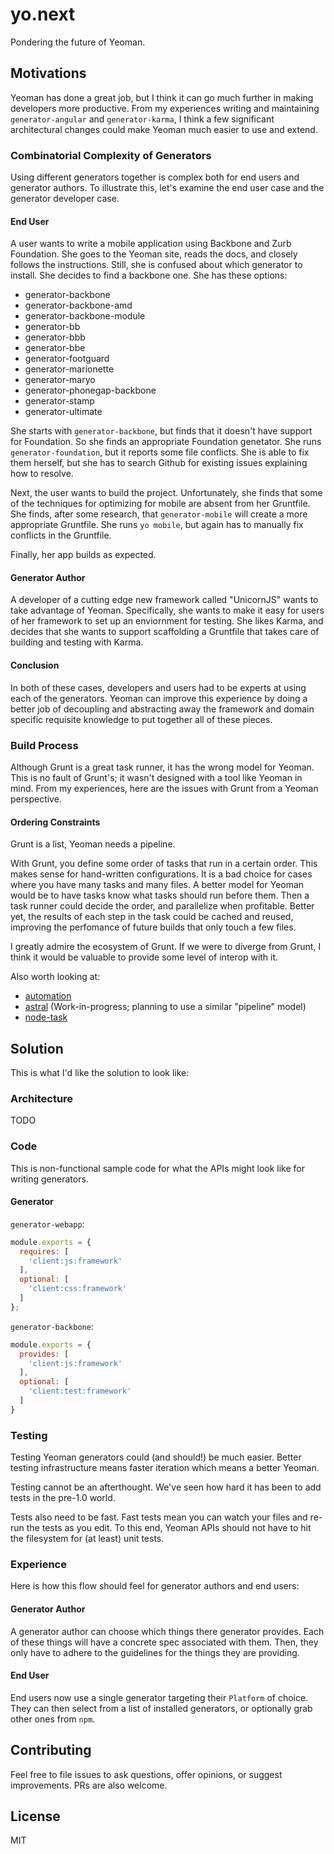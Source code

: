 # yo.next

Pondering the future of Yeoman.

## Motivations

Yeoman has done a great job, but I think it can go much further in making developers more productive.
From my experiences writing and maintaining `generator-angular` and `generator-karma`, I think a few significant architectural changes could make Yeoman much easier to use and extend.


### Combinatorial Complexity of Generators

Using different generators together is complex both for end users and generator authors.
To illustrate this, let's examine the end user case and the generator developer case.

#### End User

A user wants to write a mobile application using Backbone and Zurb Foundation.
She goes to the Yeoman site, reads the docs, and closely follows the instructions.
Still, she is confused about which generator to install.
She decides to find a backbone one.
She has these options:

* generator-backbone
* generator-backbone-amd
* generator-backbone-module
* generator-bb
* generator-bbb
* generator-bbe
* generator-footguard
* generator-marionette
* generator-maryo
* generator-phonegap-backbone
* generator-stamp
* generator-ultimate

She starts with `generator-backbone`, but finds that it doesn't have support for Foundation.
So she finds an appropriate Foundation genetator.
She runs `generator-foundation`, but it reports some file conflicts.
She is able to fix them herself, but she has to search Github for existing issues explaining how to resolve.

Next, the user wants to build the project.
Unfortunately, she finds that some of the techniques for optimizing for mobile are absent from her Gruntfile.
She finds, after some research, that `generator-mobile` will create a more appropriate Gruntfile.
She runs `yo mobile`, but again has to manually fix conflicts in the Gruntfile.

Finally, her app builds as expected.

#### Generator Author

A developer of a cutting edge new framework called "UnicornJS" wants to take advantage of Yeoman.
Specifically, she wants to make it easy for users of her framework to set up an enviornment for testing.
She likes Karma, and decides that she wants to support scaffolding a Gruntfile that takes care of building and testing with Karma.

#### Conclusion

In both of these cases, developers and users had to be experts at using each of the generators.
Yeoman can improve this experience by doing a better job of decoupling and abstracting away the framework and domain specific requisite knowledge to put together all of these pieces.


### Build Process

Although Grunt is a great task runner, it has the wrong model for Yeoman.
This is no fault of Grunt's; it wasn't designed with a tool like Yeoman in mind.
From my experiences, here are the issues with Grunt from a Yeoman perspective.

#### Ordering Constraints

Grunt is a list, Yeoman needs a pipeline.

With Grunt, you define some order of tasks that run in a certain order.
This makes sense for hand-written configurations.
It is a bad choice for cases where you have many tasks and many files.
A better model for Yeoman would be to have tasks know what tasks should run before them.
Then a task runner could decide the order, and parallelize when profitable.
Better yet, the results of each step in the task could be cached and reused, improving the perfomance of future builds that only touch a few files.

I greatly admire the ecosystem of Grunt.
If we were to diverge from Grunt, I think it would be valuable to provide some level of interop with it.

Also worth looking at:

* [automation](https://github.com/IndigoUnited/automaton)
* [astral](https://github.com/btford/astral) (Work-in-progress; planning to use a similar "pipeline" model)
* [node-task](https://github.com/node-task/spec)


## Solution

This is what I'd like the solution to look like:

### Architecture

TODO

### Code

This is non-functional sample code for what the APIs might look like for writing generators.

#### Generator

`generator-webapp`:

```javascript
module.exports = {
  requires: [
    'client:js:framework'
  ],
  optional: [
    'client:css:framework'
  ]
};

```

`generator-backbone`:

```javascript
module.exports = {
  provides: [
    'client:js:framework'
  ],
  optional: [
    'client:test:framework'
  ]
}
```

### Testing

Testing Yeoman generators could (and should!) be much easier.
Better testing infrastructure means faster iteration which means a better Yeoman.

Testing cannot be an afterthought.
We've seen how hard it has been to add tests in the pre-1.0 world.

Tests also need to be fast.
Fast tests mean you can watch your files and re-run the tests as you edit.
To this end, Yeoman APIs should not have to hit the filesystem for (at least) unit tests.

### Experience

Here is how this flow should feel for generator authors and end users:

#### Generator Author

A generator author can choose which things there generator provides.
Each of these things will have a concrete spec associated with them.
Then, they only have to adhere to the guidelines for the things they are providing.

#### End User

End users now use a single generator targeting their `Platform` of choice.
They can then select from a list of installed generators, or optionally grab other ones from `npm`.

## Contributing

Feel free to file issues to ask questions, offer opinions, or suggest improvements.
PRs are also welcome.

## License
MIT
